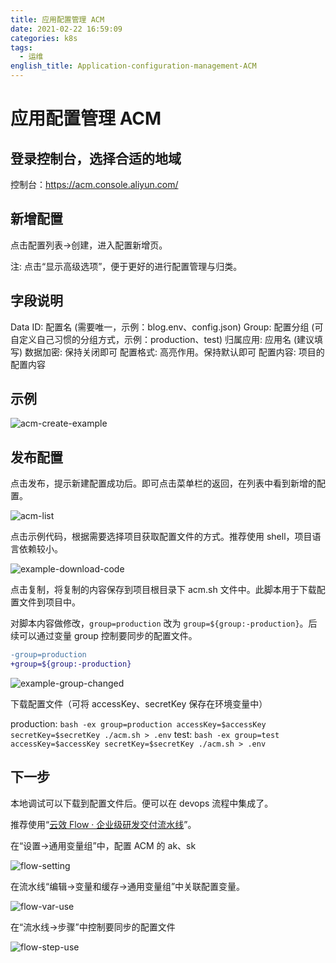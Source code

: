 ```yaml
---
title: 应用配置管理 ACM
date: 2021-02-22 16:59:09
categories: k8s
tags:
  - 运维
english_title: Application-configuration-management-ACM
---
```


# 应用配置管理 ACM

## 登录控制台，选择合适的地域

控制台：https://acm.console.aliyun.com/

## 新增配置

点击配置列表->创建，进入配置新增页。

注: 点击“显示高级选项”，便于更好的进行配置管理与归类。

## 字段说明

Data ID: 配置名 (需要唯一，示例：blog.env、config.json)
Group: 配置分组 (可自定义自己习惯的分组方式，示例：production、test)
归属应用: 应用名 (建议填写)
数据加密: 保持关闭即可
配置格式: 高亮作用。保持默认即可
配置内容: 项目的配置内容

## 示例

![acm-create-example](acm-create-example.png)

## 发布配置

点击发布，提示新建配置成功后。即可点击菜单栏的返回，在列表中看到新增的配置。


![acm-list](acm-list.png)

点击示例代码，根据需要选择项目获取配置文件的方式。推荐使用 shell，项目语言依赖较小。

![example-download-code](example-download-code.png)

点击复制，将复制的内容保存到项目根目录下 acm.sh 文件中。此脚本用于下载配置文件到项目中。

对脚本内容做修改，`group=production` 改为 `group=${group:-production}`。后续可以通过变量 group 控制要同步的配置文件。

```diff
-group=production
+group=${group:-production}
```

![example-group-changed](example-group-changed.png)

下载配置文件（可将 accessKey、secretKey 保存在环境变量中）

production: `bash -ex group=production accessKey=$accessKey secretKey=$secretKey ./acm.sh > .env`
test: `bash -ex group=test accessKey=$accessKey secretKey=$secretKey ./acm.sh > .env`

## 下一步

本地调试可以下载到配置文件后。便可以在 devops 流程中集成了。

推荐使用“[云效 Flow · 企业级研发交付流水线](https://flow.aliyun.com/)”。

在“设置->通用变量组”中，配置 ACM 的 ak、sk

![flow-setting](flow-setting.png)

在流水线“编辑->变量和缓存->通用变量组”中关联配置变量。

![flow-var-use](flow-var-use.png)

在“流水线->步骤”中控制要同步的配置文件

![flow-step-use](flow-step-use.png)

